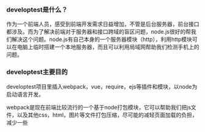 <h3>developtest是什么？</h3>
<p>作为一个前端人员，感受到前端开发需求日益增加，不管是后台服务器，前台接口都涉及。而为了解决前端对于服务器和接口跨域的盲区问题，node.js很好的帮我们解决这个问题。node.js有自己本身的一个服务器模块（http），利用http模块可以在电脑上临时搭建一个本地服务器，而且可以利用局域网帮助我们检测手机上的问题。</p>

<h3>developtest主要目的</h3>
<p>developtest项目里插入webpack，vue，require，ejs等插件和模块，以node为启动语言开发。</p>
<p>webpack是现在前端比较流行的一个基于node打包模块，它可以帮助我们把js文件，以及其他css，html，图片等文件打包压缩，尽可能的减轻页面加载的负担，减少一些<script>等标签重复使用。</p>
<p>vue是现在比较流行的一个前端数据交互框架，它有效的帮助网页实现组件化，利用vue中各个组件可以减少js和html代码的开发，同时在处理数据可以更有效。</p>
<p>require一个js文件模块化插件</p>
<p>ejs一个基于node.js模板引擎,使用方法请参考 https://ejs.bootcss.com/</p>

<h3>developtest为了更好的学习前端</h3>
<p>我一直相信，学会的知识如果用不到会逐渐遗忘，而且为了更好更快的学习webpack，vue等前端知识，我把它们整合起来一起使用，结合以前学习的知识整合了一个比较合适个人使用的一个小项目。因为之前使用的是公司vue+webpack网站项目，觉得纯vue+webpack做的项目局限性有点大（可能是我自己不太会用或者不怎么习惯），因此自己就结合自身修改了这个项目。developtest初期只是用来测试和开发接口以及网站跨域等问题，至于后期要不要做成一个站点项目还需要策划和代码编写其他功能。</p>
